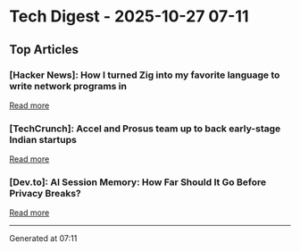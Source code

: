 # Tech Digest - 2025-10-27 07-11

## Top Articles

### [Hacker News]: How I turned Zig into my favorite language to write network programs in
[Read more](https://lalinsky.com/2025/10/26/zio-async-io-for-zig.html)

### [TechCrunch]: Accel and Prosus team up to back early-stage Indian startups
[Read more](https://techcrunch.com/2025/10/26/accel-and-prosus-team-up-to-back-early-stage-indian-startups-building-for-1-4b-people/)

### [Dev.to]: AI Session Memory: How Far Should It Go Before Privacy Breaks?
[Read more](https://dev.to/alifar/ai-session-memory-how-far-should-it-go-before-privacy-breaks-3ao7)


---
Generated at 07:11
